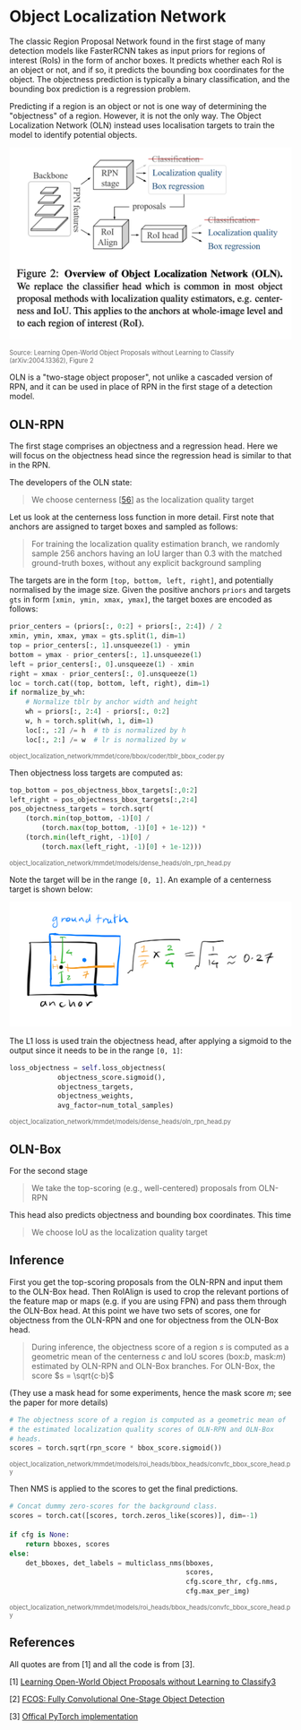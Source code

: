 
<style>
    .caption {
        font-size: 0.8em;
        color: #666;
        margin-top: 0.5em;
    }
</style>
# Object Localization Network

The classic Region Proposal Network found in the first stage of many detection models like FasterRCNN takes as input priors for regions of interest (RoIs) in the form of anchor boxes. It predicts whether each RoI is an object or not, and if so, it predicts the bounding box coordinates for the object. The objectness prediction is typically a binary classification, and the bounding box prediction is a regression problem.

Predicting if a region is an object or not is one way of determining the "objectness" of a region. However, it is not the only way. The  Object Localization Network (OLN) instead uses localisation targets to train the model to identify potential objects.

![Object Localization Network](model.jpeg)
<p class="caption"
>Source: Learning Open-World Object Proposals without Learning to Classify (arXiv:2004.13362), Figure 2</p>

OLN is a "two-stage object proposer", not unlike a cascaded version of RPN, and it can be used in place of RPN in the first stage of a detection model. 

## OLN-RPN

The first stage comprises an objectness and a regression head. Here we will focus on the objectness head since the regression head is similar to that in the RPN.

The developers of the OLN state:

> We choose centerness [[56](https://arxiv.org/abs/1904.01355)] as the localization quality target 

Let us look at the centerness loss function in more detail. First note that anchors are assigned to target boxes and sampled as follows:

> For training the localization quality estimation branch, we randomly sample 256 anchors having an IoU larger than 0.3 with the matched ground-truth boxes, without any explicit background sampling

The targets are in the form `[top, bottom, left, right]`, and potentially normalised by the image size. Given the positive anchors `priors` and targets `gts` in form `[xmin, ymin, xmax, ymax]`, the target boxes are encoded as follows:

```python
prior_centers = (priors[:, 0:2] + priors[:, 2:4]) / 2
xmin, ymin, xmax, ymax = gts.split(1, dim=1)
top = prior_centers[:, 1].unsqueeze(1) - ymin
bottom = ymax - prior_centers[:, 1].unsqueeze(1)
left = prior_centers[:, 0].unsqueeze(1) - xmin
right = xmax - prior_centers[:, 0].unsqueeze(1)
loc = torch.cat((top, bottom, left, right), dim=1)
if normalize_by_wh:
    # Normalize tblr by anchor width and height
    wh = priors[:, 2:4] - priors[:, 0:2]
    w, h = torch.split(wh, 1, dim=1)
    loc[:, :2] /= h  # tb is normalized by h
    loc[:, 2:] /= w  # lr is normalized by w
```
<p class="caption">object_localization_network/mmdet/core/bbox/coder/tblr_bbox_coder.py</p>

Then objectness loss targets are computed as:

```python
top_bottom = pos_objectness_bbox_targets[:,0:2]
left_right = pos_objectness_bbox_targets[:,2:4]
pos_objectness_targets = torch.sqrt(
    (torch.min(top_bottom, -1)[0] / 
        (torch.max(top_bottom, -1)[0] + 1e-12)) *
    (torch.min(left_right, -1)[0] / 
        (torch.max(left_right, -1)[0] + 1e-12)))
```
<p class="caption">object_localization_network/mmdet/models/dense_heads/oln_rpn_head.py</p>

Note the target will be in the range `[0, 1]`. An example of a centerness target is shown below:

![Centerness loss](centerness.jpeg)

The L1 loss is used train the objectness head, after applying a sigmoid to the output since it needs to be in the range `[0, 1]`:

```python
loss_objectness = self.loss_objectness(
            objectness_score.sigmoid(), 
            objectness_targets, 
            objectness_weights, 
            avg_factor=num_total_samples)
```
<p class="caption">object_localization_network/mmdet/models/dense_heads/oln_rpn_head.py</p>

## OLN-Box

For the second stage

> We take the top-scoring (e.g., well-centered) proposals from OLN-RPN

This head also predicts objectness and bounding box coordinates. This time 

> We choose IoU as the localization quality target

## Inference
First you get the top-scoring proposals from the OLN-RPN and input them to the OLN-Box head. Then RoIAlign is used to crop the relevant portions of the feature map or maps (e.g. if you are using FPN) and pass them through the OLN-Box head. At this point we have two sets of scores, one for objectness from the OLN-RPN and one for objectness from the OLN-Box head. 

> During inference, the objectness score of a region $s$ is computed as a geometric mean of the centerness $c$ and IoU scores (box:$b$, mask:$m$) estimated by OLN-RPN and OLN-Box branches. For OLN-Box, the score $s = \sqrt{c·b}$

(They use a mask head for some experiments, hence the mask score $m$; see the paper for more details)

```python
# The objectness score of a region is computed as a geometric mean of
# the estimated localization quality scores of OLN-RPN and OLN-Box
# heads.
scores = torch.sqrt(rpn_score * bbox_score.sigmoid())
```
<p class="caption">object_localization_network/mmdet/models/roi_heads/bbox_heads/convfc_bbox_score_head.py</p>

Then NMS is applied to the scores to get the final predictions.

```python
# Concat dummy zero-scores for the background class.
scores = torch.cat([scores, torch.zeros_like(scores)], dim=-1)

if cfg is None:
    return bboxes, scores
else:
    det_bboxes, det_labels = multiclass_nms(bboxes, 
                                            scores,
                                            cfg.score_thr, cfg.nms,
                                            cfg.max_per_img)
```
<p class="caption">object_localization_network/mmdet/models/roi_heads/bbox_heads/convfc_bbox_score_head.py</p>

## References

All quotes are from [1] and all the code is from [3]. 
    
[1] [Learning Open-World Object Proposals without Learning to Classify3](https://arxiv.org/abs/2108.06753)

[2] [FCOS: Fully Convolutional One-Stage Object Detection](https://arxiv.org/abs/1904.01355)

[3] [Offical PyTorch implementation](https://github.com/mcahny/object_localization_network)